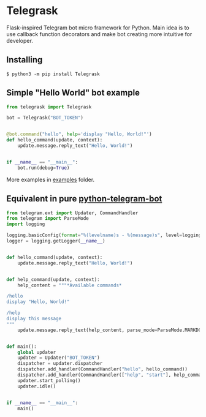 # Telegrask

Flask-inspired Telegram bot micro framework for Python. 
Main idea is to use callback function decorators and make bot 
creating more intuitive for developer.

## Installing

```shell
$ python3 -m pip install Telegrask
```

## Simple "Hello World" bot example

```python
from telegrask import Telegrask

bot = Telegrask("BOT_TOKEN")


@bot.command("hello", help='display "Hello, World!"')
def hello_command(update, context):
    update.message.reply_text("Hello, World!")


if __name__ == "__main__":
    bot.run(debug=True)
```

More examples in [examples](./examples) folder.

## Equivalent in pure [python-telegram-bot](https://python-telegram-bot.org/)

```python
from telegram.ext import Updater, CommandHandler
from telegram import ParseMode
import logging

logging.basicConfig(format="%(levelname)s - %(message)s", level=logging.DEBUG)
logger = logging.getLogger(__name__)


def hello_command(update, context):
    update.message.reply_text("Hello, World!")


def help_command(update, context):
    help_content = """*Available commands*

/hello
display "Hello, World!"

/help
display this message
"""
    update.message.reply_text(help_content, parse_mode=ParseMode.MARKDOWN)


def main():
    global updater
    updater = Updater("BOT_TOKEN")
    dispatcher = updater.dispatcher
    dispatcher.add_handler(CommandHandler("hello", hello_command))
    dispatcher.add_handler(CommandHandler(["help", "start"], help_command))
    updater.start_polling()
    updater.idle()


if __name__ == "__main__":
    main()
```
